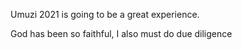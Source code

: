 Umuzi 2021 is going to be a great experience.

God has been so faithful, I also must do due diligence
